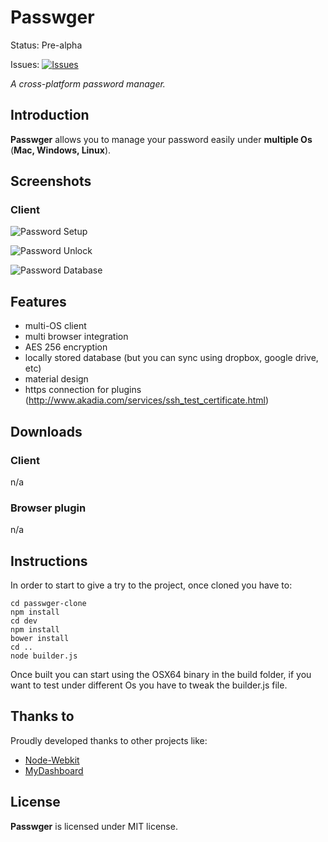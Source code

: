 # Passwger
Status: Pre-alpha

Issues: [![Issues](https://img.shields.io/github/issues/passwger/passwger-core.svg?style=flat)](https://github.com/passwger/passwger-core/issues)

_A cross-platform password manager._

## Introduction

**Passwger** allows you to manage your password easily under **multiple Os** (**Mac, Windows, Linux**).

## Screenshots

### Client

![Password Setup](https://raw.githubusercontent.com/passwger/passwger-core/master/screenshots/screen3.png)

![Password Unlock](https://raw.githubusercontent.com/passwger/passwger-core/master/screenshots/screen2.png)

![Password Database](https://raw.githubusercontent.com/passwger/passwger-core/master/screenshots/screen1.png)


## Features

- multi-OS client
- multi browser integration
- AES 256 encryption
- locally stored database (but you can sync using dropbox, google drive, etc)
- material design
- https connection for plugins (http://www.akadia.com/services/ssh_test_certificate.html)

## Downloads

### Client
n/a

### Browser plugin
n/a

## Instructions
In order to start to give a try to the project, once cloned you have to:

```
cd passwger-clone
npm install
cd dev
npm install
bower install
cd ..
node builder.js
```

Once built you can start using the OSX64 binary in the build folder, if you want to test under different Os you have to tweak the builder.js file.


## Thanks to
Proudly developed thanks to other projects like:

- [Node-Webkit](https://github.com/rogerwang/node-webkit)
- [MyDashboard](https://github.com/arvindr21/mydashboard)

## License

**Passwger** is licensed under MIT license.
